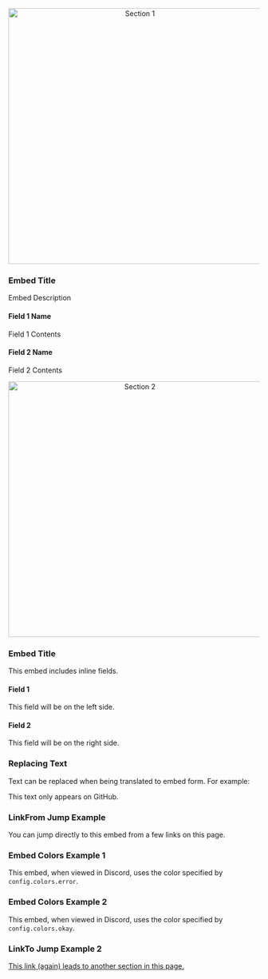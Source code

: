 <!--OB {
  "opts": {
    "color": "default",
    "footer": {
      "mode": "TABLE",
      "fields": false,
      "image": "https://raw.githubusercontent.com/JackDotJS/vector-bot/wiki-assets/info_pages_example/banners/table.png"
    }
  }
} -->

<div align="center">
  <img alt="Section 1" src="https://raw.githubusercontent.com/JackDotJS/vector-bot/wiki-assets/info_pages_example/banners/section1.png" width="512px">
</div>

### Embed Title
Embed Description

#### Field 1 Name
Field 1 Contents

#### Field 2 Name
Field 2 Contents

<div align="center">
  <img alt="Section 2" src="https://raw.githubusercontent.com/JackDotJS/vector-bot/wiki-assets/info_pages_example/banners/section2.png" width="512px">
</div>

### Embed Title
This embed includes inline fields.

#### Field 1
<!--OB { "inline": true } -->
This field will be on the left side.

#### Field 2
<!--OB { "inline": true } -->
This field will be on the right side.

### Replacing Text
Text can be replaced when being translated to embed form. For example:

<!--OB "select" -->
This text only appears on GitHub.
<!--OB { "replace": "This text only appears in Discord." } -->

### LinkFrom Jump Example
<!--OB { 
  "linkfrom": "jump",
  "tags": [
    "example", "example 2", "example 3"
  ] 
} -->

You can jump directly to this embed from a few links on this page.

### Embed Colors Example 1
<!--OB {
  "color": "error"
} -->

This embed, when viewed in Discord, uses the color specified by `config.colors.error`.

### Embed Colors Example 2
<!--OB {
  "color": "okay"
} -->

This embed, when viewed in Discord, uses the color specified by `config.colors.okay`.

### LinkTo Jump Example 2

<!--OB "select" -->
[This link (again) leads to another section in this page.](#jump-target) <!--OB { "linkto": "jump" } -->